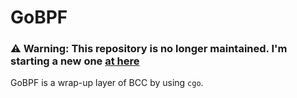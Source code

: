 # GoBPF

### ⚠️ Warning: This repository is no longer maintained. I'm starting a new one [at here](https://github.com/vietanhduong/go-bpf)

GoBPF is a wrap-up layer of BCC by using `cgo`.
